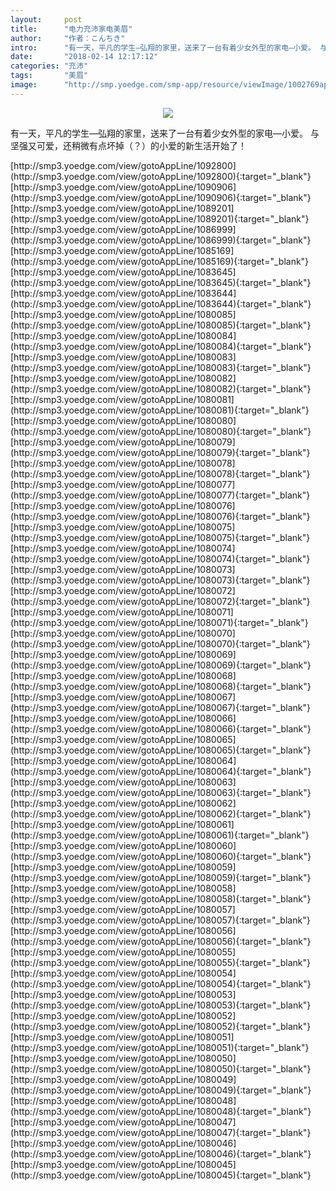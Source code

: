 ```yaml
---
layout:     post
title:      "电力充沛家电美眉"
author:     "作者：こんちき"
intro:      "有一天，平凡的学生—弘翔的家里，送来了一台有着少女外型的家电—小爱。 与坚强又可爱，还稍微有点坏掉（？）的小爱的新生活开始了！"
date:       "2018-02-14 12:17:12"
categories: "充沛"
tags:       "美眉"
image:      "http://smp.yoedge.com/smp-app/resource/viewImage/1002769appline.png"
---
```

<div style="text-align: center">
<p><img src="http://smp.yoedge.com/smp-app/resource/viewImage/1002769appline.png"/></p>
</div>
<p class="post-meta">
<span>有一天，平凡的学生—弘翔的家里，送来了一台有着少女外型的家电—小爱。 与坚强又可爱，还稍微有点坏掉（？）的小爱的新生活开始了！</span>
</p>
[http://smp3.yoedge.com/view/gotoAppLine/1092800](http://smp3.yoedge.com/view/gotoAppLine/1092800){:target="_blank"}
[http://smp3.yoedge.com/view/gotoAppLine/1090906](http://smp3.yoedge.com/view/gotoAppLine/1090906){:target="_blank"}
[http://smp3.yoedge.com/view/gotoAppLine/1089201](http://smp3.yoedge.com/view/gotoAppLine/1089201){:target="_blank"}
[http://smp3.yoedge.com/view/gotoAppLine/1086999](http://smp3.yoedge.com/view/gotoAppLine/1086999){:target="_blank"}
[http://smp3.yoedge.com/view/gotoAppLine/1085169](http://smp3.yoedge.com/view/gotoAppLine/1085169){:target="_blank"}
[http://smp3.yoedge.com/view/gotoAppLine/1083645](http://smp3.yoedge.com/view/gotoAppLine/1083645){:target="_blank"}
[http://smp3.yoedge.com/view/gotoAppLine/1083644](http://smp3.yoedge.com/view/gotoAppLine/1083644){:target="_blank"}
[http://smp3.yoedge.com/view/gotoAppLine/1080085](http://smp3.yoedge.com/view/gotoAppLine/1080085){:target="_blank"}
[http://smp3.yoedge.com/view/gotoAppLine/1080084](http://smp3.yoedge.com/view/gotoAppLine/1080084){:target="_blank"}
[http://smp3.yoedge.com/view/gotoAppLine/1080083](http://smp3.yoedge.com/view/gotoAppLine/1080083){:target="_blank"}
[http://smp3.yoedge.com/view/gotoAppLine/1080082](http://smp3.yoedge.com/view/gotoAppLine/1080082){:target="_blank"}
[http://smp3.yoedge.com/view/gotoAppLine/1080081](http://smp3.yoedge.com/view/gotoAppLine/1080081){:target="_blank"}
[http://smp3.yoedge.com/view/gotoAppLine/1080080](http://smp3.yoedge.com/view/gotoAppLine/1080080){:target="_blank"}
[http://smp3.yoedge.com/view/gotoAppLine/1080079](http://smp3.yoedge.com/view/gotoAppLine/1080079){:target="_blank"}
[http://smp3.yoedge.com/view/gotoAppLine/1080078](http://smp3.yoedge.com/view/gotoAppLine/1080078){:target="_blank"}
[http://smp3.yoedge.com/view/gotoAppLine/1080077](http://smp3.yoedge.com/view/gotoAppLine/1080077){:target="_blank"}
[http://smp3.yoedge.com/view/gotoAppLine/1080076](http://smp3.yoedge.com/view/gotoAppLine/1080076){:target="_blank"}
[http://smp3.yoedge.com/view/gotoAppLine/1080075](http://smp3.yoedge.com/view/gotoAppLine/1080075){:target="_blank"}
[http://smp3.yoedge.com/view/gotoAppLine/1080074](http://smp3.yoedge.com/view/gotoAppLine/1080074){:target="_blank"}
[http://smp3.yoedge.com/view/gotoAppLine/1080073](http://smp3.yoedge.com/view/gotoAppLine/1080073){:target="_blank"}
[http://smp3.yoedge.com/view/gotoAppLine/1080072](http://smp3.yoedge.com/view/gotoAppLine/1080072){:target="_blank"}
[http://smp3.yoedge.com/view/gotoAppLine/1080071](http://smp3.yoedge.com/view/gotoAppLine/1080071){:target="_blank"}
[http://smp3.yoedge.com/view/gotoAppLine/1080070](http://smp3.yoedge.com/view/gotoAppLine/1080070){:target="_blank"}
[http://smp3.yoedge.com/view/gotoAppLine/1080069](http://smp3.yoedge.com/view/gotoAppLine/1080069){:target="_blank"}
[http://smp3.yoedge.com/view/gotoAppLine/1080068](http://smp3.yoedge.com/view/gotoAppLine/1080068){:target="_blank"}
[http://smp3.yoedge.com/view/gotoAppLine/1080067](http://smp3.yoedge.com/view/gotoAppLine/1080067){:target="_blank"}
[http://smp3.yoedge.com/view/gotoAppLine/1080066](http://smp3.yoedge.com/view/gotoAppLine/1080066){:target="_blank"}
[http://smp3.yoedge.com/view/gotoAppLine/1080065](http://smp3.yoedge.com/view/gotoAppLine/1080065){:target="_blank"}
[http://smp3.yoedge.com/view/gotoAppLine/1080064](http://smp3.yoedge.com/view/gotoAppLine/1080064){:target="_blank"}
[http://smp3.yoedge.com/view/gotoAppLine/1080063](http://smp3.yoedge.com/view/gotoAppLine/1080063){:target="_blank"}
[http://smp3.yoedge.com/view/gotoAppLine/1080062](http://smp3.yoedge.com/view/gotoAppLine/1080062){:target="_blank"}
[http://smp3.yoedge.com/view/gotoAppLine/1080061](http://smp3.yoedge.com/view/gotoAppLine/1080061){:target="_blank"}
[http://smp3.yoedge.com/view/gotoAppLine/1080060](http://smp3.yoedge.com/view/gotoAppLine/1080060){:target="_blank"}
[http://smp3.yoedge.com/view/gotoAppLine/1080059](http://smp3.yoedge.com/view/gotoAppLine/1080059){:target="_blank"}
[http://smp3.yoedge.com/view/gotoAppLine/1080058](http://smp3.yoedge.com/view/gotoAppLine/1080058){:target="_blank"}
[http://smp3.yoedge.com/view/gotoAppLine/1080057](http://smp3.yoedge.com/view/gotoAppLine/1080057){:target="_blank"}
[http://smp3.yoedge.com/view/gotoAppLine/1080056](http://smp3.yoedge.com/view/gotoAppLine/1080056){:target="_blank"}
[http://smp3.yoedge.com/view/gotoAppLine/1080055](http://smp3.yoedge.com/view/gotoAppLine/1080055){:target="_blank"}
[http://smp3.yoedge.com/view/gotoAppLine/1080054](http://smp3.yoedge.com/view/gotoAppLine/1080054){:target="_blank"}
[http://smp3.yoedge.com/view/gotoAppLine/1080053](http://smp3.yoedge.com/view/gotoAppLine/1080053){:target="_blank"}
[http://smp3.yoedge.com/view/gotoAppLine/1080052](http://smp3.yoedge.com/view/gotoAppLine/1080052){:target="_blank"}
[http://smp3.yoedge.com/view/gotoAppLine/1080051](http://smp3.yoedge.com/view/gotoAppLine/1080051){:target="_blank"}
[http://smp3.yoedge.com/view/gotoAppLine/1080050](http://smp3.yoedge.com/view/gotoAppLine/1080050){:target="_blank"}
[http://smp3.yoedge.com/view/gotoAppLine/1080049](http://smp3.yoedge.com/view/gotoAppLine/1080049){:target="_blank"}
[http://smp3.yoedge.com/view/gotoAppLine/1080048](http://smp3.yoedge.com/view/gotoAppLine/1080048){:target="_blank"}
[http://smp3.yoedge.com/view/gotoAppLine/1080047](http://smp3.yoedge.com/view/gotoAppLine/1080047){:target="_blank"}
[http://smp3.yoedge.com/view/gotoAppLine/1080046](http://smp3.yoedge.com/view/gotoAppLine/1080046){:target="_blank"}
[http://smp3.yoedge.com/view/gotoAppLine/1080045](http://smp3.yoedge.com/view/gotoAppLine/1080045){:target="_blank"}


